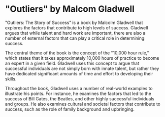 # "Outliers" by Malcom Gladwell

"Outliers: The Story of Success" is a book by Malcolm Gladwell that explores the factors that contribute to high levels of success. Gladwell argues that while talent and hard work are important, there are also a number of external factors that can play a critical role in determining success.

The central theme of the book is the concept of the "10,000 hour rule," which states that it takes approximately 10,000 hours of practice to become an expert in a given field. Gladwell uses this concept to argue that successful individuals are not simply born with innate talent, but rather they have dedicated significant amounts of time and effort to developing their skills.

Throughout the book, Gladwell uses a number of real-world examples to illustrate his points. For instance, he examines the factors that led to the success of Bill Gates, the Beatles, and other highly successful individuals and groups. He also examines cultural and societal factors that contribute to success, such as the role of family background and upbringing.

